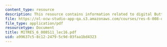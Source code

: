 ```yaml
---
content_type: resource
description: This resource contains information related to digital Butterworth filters.
file: https://ol-ocw-studio-app-qa.s3.amazonaws.com/courses/res-6-008-digital-signal-processing-spring-2011/a99637c58c1224795c9d03faa1bd4323_MITRES_6_008S11_lec16.pdf
file_type: application/pdf
resourcetype: Document
title: MITRES_6_008S11_lec16.pdf
uid: a99637c5-8c12-2479-5c9d-03faa1bd4323
---
```

